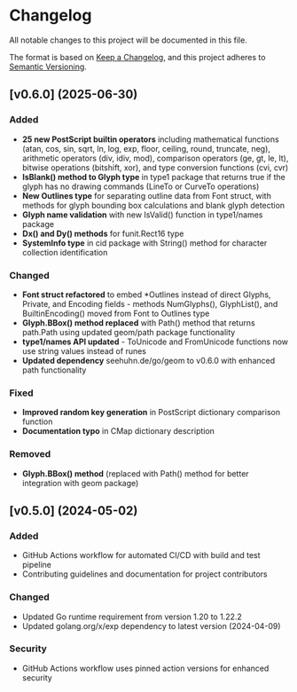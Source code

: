 # Changelog

All notable changes to this project will be documented in this file.

The format is based on [Keep a Changelog](https://keepachangelog.com/en/1.1.0/),
and this project adheres to [Semantic Versioning](https://semver.org/spec/v2.0.0.html).

## [v0.6.0] (2025-06-30)

### Added
- **25 new PostScript builtin operators** including mathematical functions (atan, cos, sin, sqrt, ln, log, exp, floor, ceiling, round, truncate, neg), arithmetic operators (div, idiv, mod), comparison operators (ge, gt, le, lt), bitwise operations (bitshift, xor), and type conversion functions (cvi, cvr)
- **IsBlank() method to Glyph type** in type1 package that returns true if the glyph has no drawing commands (LineTo or CurveTo operations)
- **New Outlines type** for separating outline data from Font struct, with methods for glyph bounding box calculations and blank glyph detection
- **Glyph name validation** with new IsValid() function in type1/names package
- **Dx() and Dy() methods** for funit.Rect16 type
- **SystemInfo type** in cid package with String() method for character collection identification

### Changed
- **Font struct refactored** to embed *Outlines instead of direct Glyphs, Private, and Encoding fields - methods NumGlyphs(), GlyphList(), and BuiltinEncoding() moved from Font to Outlines type
- **Glyph.BBox() method replaced** with Path() method that returns path.Path using updated geom/path package functionality
- **type1/names API updated** - ToUnicode and FromUnicode functions now use string values instead of runes
- **Updated dependency** seehuhn.de/go/geom to v0.6.0 with enhanced path functionality

### Fixed
- **Improved random key generation** in PostScript dictionary comparison function
- **Documentation typo** in CMap dictionary description

### Removed
- **Glyph.BBox() method** (replaced with Path() method for better integration with geom package)


## [v0.5.0] (2024-05-02)

### Added
- GitHub Actions workflow for automated CI/CD with build and test pipeline
- Contributing guidelines and documentation for project contributors

### Changed
- Updated Go runtime requirement from version 1.20 to 1.22.2
- Updated golang.org/x/exp dependency to latest version (2024-04-09)

### Security
- GitHub Actions workflow uses pinned action versions for enhanced security

